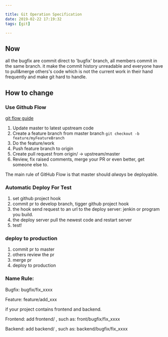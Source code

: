 ```yaml
---  

title: Git Operation Specification
date: 2019-02-22 17:19:32  
tags: [git]  

---
```


## Now

all the bugfix are commit direct to 'bugfix' branch, all members commit in the same branch. it make the commit history unreadable and everyone have to pull&merge others's code which is not the current work in their hand frequently and make git hard to handle.

## How to change

### Use Github Flow

[git flow guide ](https://gitversion.readthedocs.io/en/latest/git-branching-strategies/githubflow/)

1.  Update master to latest  upstream code
2.  Create a feature branch from master branch  `git checkout -b feature/myFeatureBranch`
3.  Do the feature/work
4.  Push feature branch to origin
5.  Create pull request from origin/  -> upstream/master
6.  Review, fix raised comments, merge your PR or even better, get someone else to.

The main rule of GitHub Flow is that master should  _always_  be deployable.

  

### Automatic Deploy For Test

1.  set github project hook
2.  commit pr to develop branch, tigger github project hook
3.  the hook send request to an url to the deploy server: jenkin or program you build.
4.  the deploy server pull the newest code and restart server
5.  test!

### deploy to production

1.  commit pr to master
2.  others review the pr
3.  merge pr
4.  deploy to production

### Name Rule:

Bugfix: bugfix/fix_xxxx

Feature: feature/add_xxx

if your project contains frontend and backend.

Frontend: add frontend/ , such as: front/bugfix/fix_xxxx

Backend: add backend/ , such as: backend/bugfix/fix_xxxx